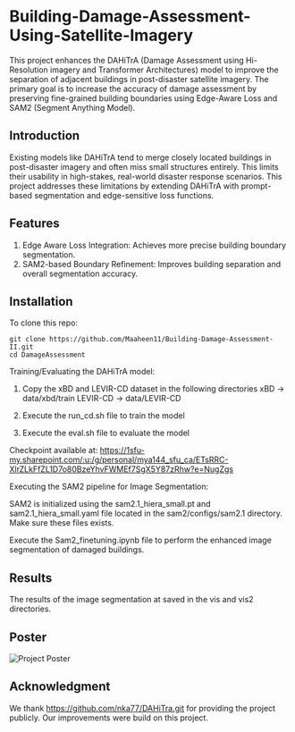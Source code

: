 # Building-Damage-Assessment-Using-Satellite-Imagery

This project enhances the DAHiTrA (Damage Assessment using Hi-Resolution imagery and Transformer Architectures) model to improve the separation of adjacent buildings in post-disaster satellite imagery. The primary goal is to increase the accuracy of damage assessment by preserving fine-grained building boundaries using Edge-Aware Loss and SAM2 (Segment Anything Model).

## Introduction
Existing models like DAHiTrA tend to merge closely located buildings in post-disaster imagery and often miss small structures entirely. This limits their usability in high-stakes, real-world disaster response scenarios. This project addresses these limitations by extending DAHiTrA with prompt-based segmentation and edge-sensitive loss functions.

## Features
1. Edge Aware Loss Integration: Achieves more precise building boundary segmentation.
2. SAM2-based Boundary Refinement: Improves building separation and overall segmentation accuracy.

## Installation  

To clone this repo: 

```
git clone https://github.com/Maaheen11/Building-Damage-Assessment-II.git
cd DamageAssessment
```

Training/Evaluating the DAHiTrA model: 

1. Copy the xBD and LEVIR-CD dataset in the following directories 
  xBD -> data/xbd/train 
  LEVIR-CD -> data/LEVIR-CD

2. Execute the run_cd.sh file to train the model

3. Execute the eval.sh file to evaluate the model

Checkpoint available at: https://1sfu-my.sharepoint.com/:u:/g/personal/mya144_sfu_ca/ETsRRC-XlrZLkFfZL1D7o80BzeYhvFWMEf7SgX5Y87zRhw?e=NugZgs

Executing the SAM2 pipeline for Image Segmentation:

SAM2 is initialized using the sam2.1_hiera_small.pt and sam2.1_hiera_small.yaml file located in the sam2/configs/sam2.1 directory. Make sure these files exists. 

Execute the Sam2_finetuning.ipynb file to perform the enhanced image segmentation of damaged buildings. 

## Results 
The results of the image segmentation at saved in the vis and vis2 directories. 

## Poster
![Project Poster]([https://github.com/Maaheen11/Building-Damage-Assessment-II/blob/main/Poster.pdf])


## Acknowledgment 
We thank https://github.com/nka77/DAHiTra.git for providing the project publicly. Our improvements were build on this project. 
